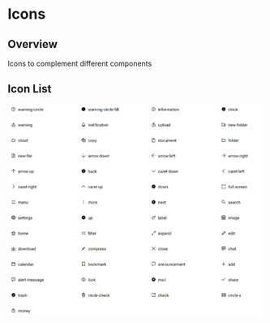 # Icons

## Overview
Icons to complement different components

## Icon List
![Icons](../images/icons.png "Icons")

